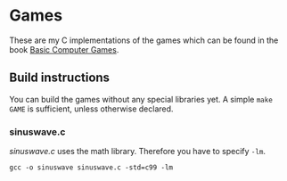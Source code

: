 # Games
These are my C implementations of the games which can be found in the book [Basic Computer Games](http://www.atariarchives.org/basicgames/).

## Build instructions
You can build the games without any special libraries yet.  A simple `make GAME` is sufficient, unless otherwise declared.

### sinuswave.c
*sinuswave.c* uses the math library.  Therefore you have to specify `-lm`.

    gcc -o sinuswave sinuswave.c -std=c99 -lm
